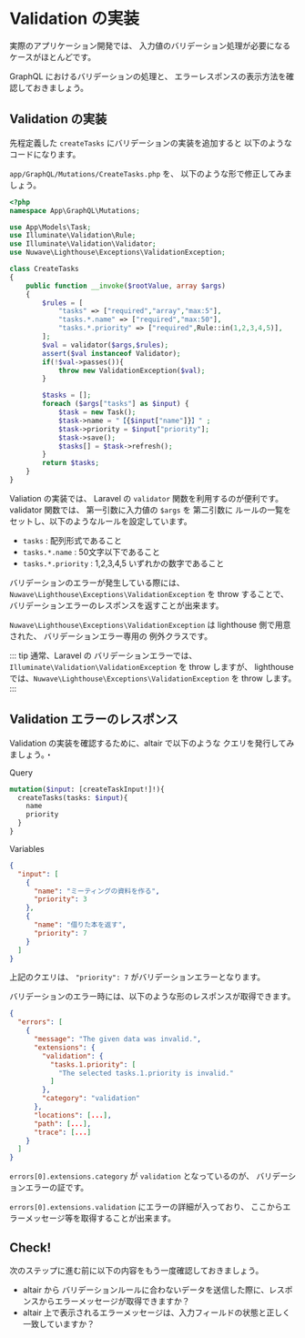 # Validation の実装

実際のアプリケーション開発では、
入力値のバリデーション処理が必要になるケースがほとんどです。

GraphQL におけるバリデーションの処理と、
エラーレスポンスの表示方法を確認しておきましょう。

## Validation の実装

先程定義した `createTasks` にバリデーションの実装を追加すると
以下のようなコードになります。

`app/GraphQL/Mutations/CreateTasks.php` を、
以下のような形で修正してみましょう。

```php
<?php
namespace App\GraphQL\Mutations;

use App\Models\Task;
use Illuminate\Validation\Rule;
use Illuminate\Validation\Validator;
use Nuwave\Lighthouse\Exceptions\ValidationException;

class CreateTasks
{
    public function __invoke($rootValue, array $args)
    {
        $rules = [
            "tasks" => ["required","array","max:5"],
            "tasks.*.name" => ["required","max:50"],
            "tasks.*.priority" => ["required",Rule::in(1,2,3,4,5)],
        ];
        $val = validator($args,$rules);
        assert($val instanceof Validator);
        if(!$val->passes()){
            throw new ValidationException($val);
        }

        $tasks = [];
        foreach ($args["tasks"] as $input) {
            $task = new Task();
            $task->name = "【{$input["name"]}】" ;
            $task->priority = $input["priority"];
            $task->save();
            $tasks[] = $task->refresh();
        }
        return $tasks;
    }
}
```

Valiation の実装では、 Laravel の `validator` 関数を利用するのが便利です。
validator 関数では、 第一引数に入力値の `$args` を
第二引数に ルールの一覧をセットし、以下のようなルールを設定しています。

- `tasks` : 配列形式であること
- `tasks.*.name` : 50文字以下であること
- `tasks.*.priority` : 1,2,3,4,5 いずれかの数字であること 

バリデーションのエラーが発生している際には、
`Nuwave\Lighthouse\Exceptions\ValidationException` を throw することで、
バリデーションエラーのレスポンスを返すことが出来ます。

`Nuwave\Lighthouse\Exceptions\ValidationException` は lighthouse 側で用意された、
バリデーションエラー専用の 例外クラスです。

::: tip
通常、Laravel の バリデーションエラーでは、
`Illuminate\Validation\ValidationException` を throw しますが、
lighthouse では、`Nuwave\Lighthouse\Exceptions\ValidationException` を throw します。
:::

## Validation エラーのレスポンス

Validation の実装を確認するために、altair で以下のような クエリを発行してみましょう。・

Query 

```graphql
mutation($input: [createTaskInput!]!){
  createTasks(tasks: $input){
    name
    priority
  }
}
```

Variables

```json
{
  "input": [
    {
      "name": "ミーティングの資料を作る",
      "priority": 3
    },
    {
      "name": "借りた本を返す",
      "priority": 7
    }
  ]
}
```

上記のクエリは、 `"priority": 7` がバリデーションエラーとなります。

バリデーションのエラー時には、以下のような形のレスポンスが取得できます。

```json 
{
  "errors": [
    {
      "message": "The given data was invalid.",
      "extensions": {
        "validation": {
          "tasks.1.priority": [
            "The selected tasks.1.priority is invalid."
          ]
        },
        "category": "validation"
      },
      "locations": [...],
      "path": [...],
      "trace": [...]
    }
  ]
}
```

`errors[0].extensions.category` が `validation` となっているのが、
バリデーションエラーの証です。

`errors[0].extensions.validation` にエラーの詳細が入っており、
ここからエラーメッセージ等を取得することが出来ます。

## Check! 

次のステップに進む前に以下の内容をもう一度確認しておきましょう。

- altair から バリデーションルールに合わないデータを送信した際に、レスポンスからエラーメッセージが取得できますか？
- altair 上で表示されるエラーメッセージは、入力フィールドの状態と正しく一致していますか？
